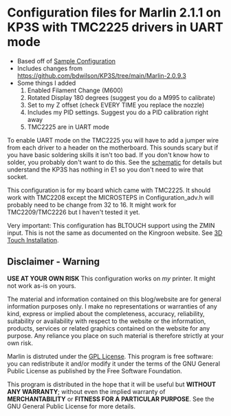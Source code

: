 # Configuration files for Marlin 2.1.1 on KP3S with TMC2225 drivers in UART mode
- Based off of [Sample Configuration](https://github.com/MarlinFirmware/Configurations/blob/f52c85b0e3b241f8fabb4a902a4aa53775fdeb93/config/examples/Kingroon/KP3S/Configuration.h)
- Includes changes from https://github.com/bdwilson/KP3S/tree/main/Marlin-2.0.9.3
- Some things I added
  1. Enabled Filament Change (M600)
  2. Rotated Display 180 degrees  (suggest you do a M995 to calibrate)
  3. Set to my Z offset (check EVERY TIME you replace the nozzle)
  4. Includes my PID settings.  Suggest you do a PID calibration right away
  5. TMC2225 are in UART mode

To enable UART mode on the TMC2225 you will have to add a jumper wire from each driver to a header on the motherboard. This sounds scary but if you have basic soldering skills it isn't too bad.
If you don't know how to solder, you probably don't want to do this.  See the [schematic](https://github.com/le3tspeak/Marlin-2.0.X-MKS-Robin-Nano/blob/2ffa19960715aa0fd97bf5f8973691eb2fc0012c/docs/TMC2208SWSERIAL.png) for details but understand the KP3S has nothing in E1 so you don't need to wire that socket.

This configuration is for my board which came with TMC2225.  It should work with TMC2208 except the MICROSTEPS in Configuration_adv.h will probably need to be change from 32 to 16.  It might work for TMC2209/TMC2226 but I haven't tested it yet.

Very important:  This configuration has BLTOUCH support using the ZMIN input.  This is not the same as documented on the Kingroon website.  See [3D Touch Installation](https://bubba.org/kp3s/3dTouch/).

## Disclaimer - Warning
**USE AT YOUR OWN RISK** This configuration works on *my* printer. It might not work as-is on yours.

The material and information contained on this blog/website are for general information purposes only. I make no representations or warranties of any kind, express or implied about the completeness, accuracy, reliability, suitability or availability with respect to the website or the information, products, services or related graphics contained on the website for any purpose. Any reliance you place on such material is therefore strictly at your own risk.

Marlin is distruted under the [GPL License](https://github.com/MarlinFirmware/Marlin/blob/e86c78379a4df1351d10d5b1e19312a894cb331b/LICENSE).  This program is free software: you can redistribute it and/or modify it under the terms of the GNU General Public License as published by the Free Software Foundation.

This program is distributed in the hope that it will be useful but **WITHOUT ANY WARRANTY**; without even the implied warranty of **MERCHANTABILITY** or **FITNESS FOR A PARTICULAR PURPOSE**.  See the GNU General Public License for more details.
